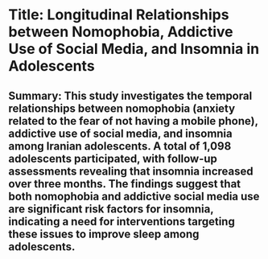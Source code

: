 # Title: Longitudinal Relationships between Nomophobia, Addictive Use of Social Media, and Insomnia in Adolescents

## Summary: This study investigates the temporal relationships between nomophobia (anxiety related to the fear of not having a mobile phone), addictive use of social media, and insomnia among Iranian adolescents. A total of 1,098 adolescents participated, with follow-up assessments revealing that insomnia increased over three months. The findings suggest that both nomophobia and addictive social media use are significant risk factors for insomnia, indicating a need for interventions targeting these issues to improve sleep among adolescents.